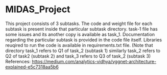 # MIDAS_Project
This project consists of 3 subtasks. The code and weight file for each subtask is present inside that particular subtask directory. task-1 file has some issues and its another copy is available as task_1. Documentation regarding the particular subtask is provided in the code file itself. Libraries reuqired to run the code is available in requirements.txt file. (Note that directory task_1 refers to Q1 of task_2 (subtask 1) similarly task_2 refers to Q2 of task2 (subtask 2) and task_3 refers to Q3 of task_2 (subtask 3)
References:
https://medium.com/analytics-vidhya/vggnet-architecture-explained-e5c7318aa5b6


